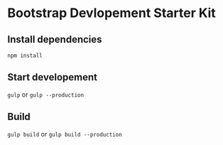 # Bootstrap Devlopement Starter Kit

## Install dependencies
`npm install`

## Start developement
`gulp`
or
`gulp --production`

## Build
`gulp build`
or
`gulp build --production`
